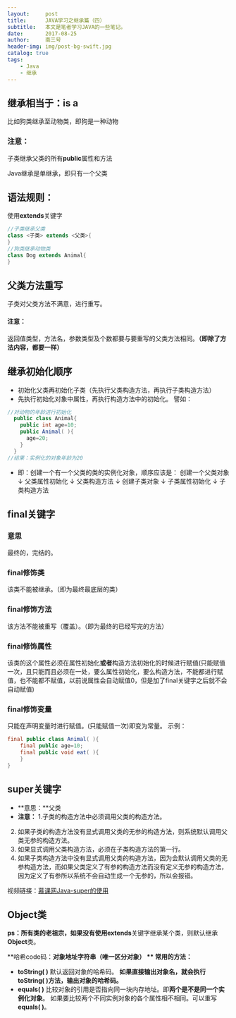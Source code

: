 ```yaml
---
layout:     post
title:      JAVA学习之继承篇（四）
subtitle:   本文是笔者学习JAVA的一些笔记。
date:       2017-08-25
author:     南三号
header-img: img/post-bg-swift.jpg
catalog: true
tags:
    - Java
    - 继承
---
```




## 继承相当于：is a

比如狗类继承至动物类，即狗是一种动物

### 注意：
子类继承父类的所有**public**属性和方法

Java继承是单继承，即只有一个父类

## 语法规则：
使用**extends**关键字
```java
//子类继承父类
class <子类> extends <父类>{
}
//狗类继承动物类
class Dog extends Animal{
}
```

## 父类方法重写
子类对父类方法不满意，进行重写。
#### 注意：
返回值类型，方法名，参数类型及个数都要与要重写的父类方法相同。**（即除了方法内容，都要一样）**
## 继承初始化顺序
- 初始化父类再初始化子类（先执行父类构造方法，再执行子类构造方法）
- 先执行初始化对象中属性，再执行构造方法中的初始化。
  譬如：
```java
//对动物的年龄进行初始化
  public class Animal{
    public int age=10;
    public Animal( ){
      age=20;
    }
  }
//结果：实例化的对象年龄为20
```

- 即：创建一个有一个父类的类的实例化对象，顺序应该是：
  创建一个父类对象
  ↓
  父类属性初始化
  ↓
  父类构造方法
  ↓
  创建子类对象
  ↓
  子类属性初始化
  ↓
  子类构造方法

## final关键字
### 意思

最终的，完结的。

### final修饰类

该类不能被继承。（即为最终最底层的类）

### final修饰方法

该方法不能被重写（覆盖）。（即为最终的已经写完的方法）

### final修饰属性

该类的这个属性必须在属性初始化**或者**构造方法初始化的时候进行赋值(只能赋值一次，且只能而且必须在一处，要么属性初始化，要么构造方法，不能都进行赋值，也不能都不赋值，以前说属性会自动赋值0，但是加了final关键字之后就不会自动赋值)

### final修饰变量

只能在声明变量时进行赋值。(只能赋值一次)即变为常量。
示例：

```java
final public class Animal( ){
    final public age=10;
    final public void eat( ){
    }
}
```

## super关键字
- **意思：**父类
- **注意：**
  1.子类的构造方法中必须调用父类的构造方法。
2. 如果子类的构造方法没有显式调用父类的无参的构造方法，则系统默认调用父类无参的构造方法。
3. 如果显式调用父类构造方法，必须在子类构造方法的第一行。
4. 如果子类构造方法中没有显式调用父类的构造方法，因为会默认调用父类的无参构造方法，而如果父类定义了有参的构造方法而没有定义无参的构造方法，因为定义了有参所以系统不会自动生成一个无参的，所以会报错。

视频链接：[慕课网Java-super的使用](http://www.imooc.com/video/2675)

## Object类
**ps：**所有类的老祖宗，如果没有使用**extends**关键字继承某个类，则默认继承**Object**类。

**哈希code码：**对象地址字符串（唯一区分对象）
** 常用的方法：**
- **toString( )**
  默认返回对象的哈希码。
  **如果直接输出对象名，就会执行toString( )方法，输出对象的哈希码。**
- **equals( )**
  比较对象的引用是否指向同一块内存地址。即**两个是不是同一个实例化对象**。
  如果要比较两个不同实例对象的各个属性相不相同。可以重写**equals( )**。